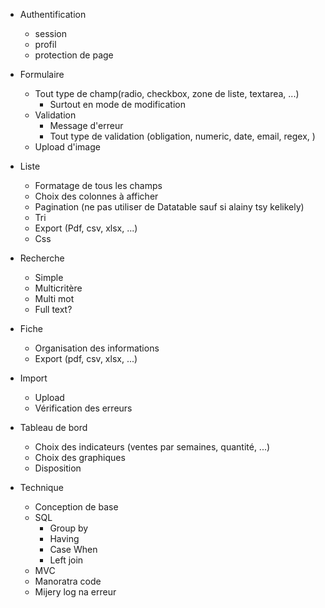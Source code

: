  - Authentification
    - session
    - profil
    - protection de page

 - Formulaire
    - Tout type de champ(radio, checkbox, zone de liste, textarea, ...)
        - Surtout en mode de modification
    - Validation 
        - Message d'erreur
        - Tout type de validation (obligation, numeric, date, email, regex, )
    - Upload d'image

- Liste
    - Formatage de tous les champs
    - Choix des colonnes à afficher
    - Pagination (ne pas utiliser de Datatable sauf si alainy tsy kelikely)
    - Tri
    - Export (Pdf, csv, xlsx, ...)
    - Css

- Recherche
    - Simple 
    - Multicritère
    - Multi mot
    - Full text?

- Fiche
    - Organisation des informations
    - Export (pdf, csv, xlsx, ...)

- Import
    - Upload
    - Vérification des erreurs

- Tableau de bord
    - Choix des indicateurs (ventes par semaines, quantité, ...)
    - Choix des graphiques
    - Disposition


- Technique
    - Conception de base
    - SQL
        - Group by
        - Having
        - Case When
        - Left join
    - MVC
    - Manoratra code
    - Mijery log na erreur
